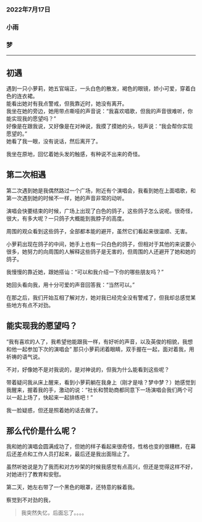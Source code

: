 ### 2022年7月17日 
### 小雨
### 梦

---- 

## 初遇

遇到一只小萝莉，她五官端正，一头白色的散发，褐色的眼镜，娇小可爱，穿着白色的连衣裙。  
能看出她对有我点警戒，但我靠近时，她没有离开。  
我坐在她的旁边，她用带点嘶哑的声音说：“我喜欢唱歌，但我的声音很难听，你能实现我的愿望吗？”  
好像是在跟我说，又好像是在对神说，我摸了摸她的头，轻声说：“我会帮你实现愿望的。”  
她看了我一眼，没有说话，然后离开了。  

我坐在原地，回忆着她头发的触感，有种说不出来的奇怪。


## 第二次相遇

第二次遇到她是我偶然路过一个广场，附近有个演唱会，我看到她在上面唱歌，和第一次遇到她的时候不一样，她的声音非常的动听。

演唱会快要结束的时候，广场上出现了白色的鸽子，这些鸽子怎么说呢。很奇怪，很大，有多大呢？一只鸽子大概能到我脖子的高度。

周围的观众看到这些鸽子，全部都本能的避开，虽然它们看起来很温顺、无害。

小萝莉出现在鸽子的中间，她手上也有一只白色的鸽子，但相对于其他的来说要小很多，她努力的向周围的人解释这些鸽子是无害的，但周围的人还避开了她和她的鸽子。

我慢慢的靠近她，跟她搭讪：“可以和我介绍一下你的哪些朋友吗？”

她回头看向我，用十分可爱的声音回答我：“当然可以。”

在那之后，我们开始互相了解对方，她对我已经完全没有警戒了，但我却总感觉某些地方有点不对劲。

## 能实现我的愿望吗？

“我有喜欢的人了，我希望他能跟我一样，有好听的声音，以及英俊的相貌，我想和他一起参加下次的演唱会” 那只小萝莉闭着眼睛，双手握在一起，面对着我，用祈祷的语气说。

不对，好像她不是对我说的，是对神说的，但我为什么能看到这些呢？

带着疑问我从床上醒来，看到小萝莉躺在我身上（刚才是啥？梦中梦？）她感觉到我醒来，握着我的手，激动的说：“社长和赞助商都同意下一场演唱会我们两个可以一起上场了，快起来一起排练吧！”

我一脸疑惑，但还是照着她的话去做了。

## 那么代价是什么呢？

我和她的演唱会圆满成功了，但她的样子看起来很奇怪，性格也变的很糟糕，在幕后还差点和工作人员打起来，最后还是我出面阻止了。

虽然听她说是为了我而和对方吵架的时候我感觉有点高兴，但还是觉得这样不好，对她进行了教育和安慰。

第二天，她左右带了一个黑色的眼罩，还特意的躲着我。

察觉到不对劲的我，


> 我突然失忆，后面忘了。。。。